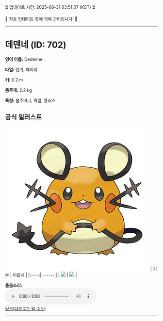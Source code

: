 
⏳ 업데이트 시간: 2025-08-31 03:51:07 (KST) ⏳

🤖 자동 업데이트 봇에 의해 관리됩니다! 🤖

---

# 데덴네 (ID: 702)
**영어 이름:** Dedenne

**타입:** 전기, 페어리

**키:** 0.2 m

**몸무게:** 2.2 kg

**특성:** 볼주머니, 픽업, 플러스

## 공식 일러스트
![](https://raw.githubusercontent.com/PokeAPI/sprites/master/sprites/pokemon/other/official-artwork/702.png)
| 기본 | 이로치 |
|:----:|:------:|
| <img src="http://play.pokemonshowdown.com/sprites/ani/dedenne.gif" width="200"> | <img src="http://play.pokemonshowdown.com/sprites/ani-shiny/dedenne.gif" width="200"> |

**울음소리:**<br><audio controls src="https://raw.githubusercontent.com/PokeAPI/cries/main/cries/pokemon/latest/702.ogg"></audio><br> [링크(다운로드 될 수도)](https://raw.githubusercontent.com/PokeAPI/cries/main/cries/pokemon/latest/702.ogg)


---
